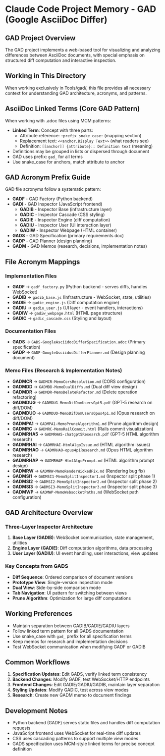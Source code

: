 # Claude Code Project Memory - GAD (Google AsciiDoc Differ)

## GAD Project Overview
The GAD project implements a web-based tool for visualizing and analyzing differences between AsciiDoc documents, with special emphasis on structured diff computation and interactive inspection.

## Working in This Directory
When working exclusively in Tools/gad/, this file provides all necessary context for understanding GAD architecture, acronyms, and patterns.

## AsciiDoc Linked Terms (Core GAD Pattern)
When working with .adoc files using MCM patterns:
- **Linked Term**: Concept with three parts:
  - Attribute reference: `:prefix_snake_case:` (mapping section)
  - Replacement text: `<<anchor,Display Text>>` (what readers see)
  - Definition: `[[anchor]] {attribute}:: Definition text` (meaning)
- Definitions may be grouped in lists or dispersed through document
- GAD uses prefix: `gad_` for all terms
- Use snake_case for anchors, match attribute to anchor

## GAD Acronym Prefix Guide
GAD file acronyms follow a systematic pattern:
- **GADF** - GAD Factory (Python backend)
- **GADI** - GAD Inspector (JavaScript frontend)
  - **GADIB** - Inspector Base (infrastructure layer)
  - **GADIC** - Inspector Cascade (CSS styling)
  - **GADIE** - Inspector Engine (diff computation)
  - **GADIU** - Inspector User (UI interaction layer)
  - **GADIW** - Inspector Webpage (HTML container)
- **GADS** - GAD Specification (primary requirements doc)
- **GADP** - GAD Planner (design planning)
- **GADM** - GAD Memos (research, decisions, implementation notes)

## File Acronym Mappings

### Implementation Files
- **GADF**  → `gadf_factory.py` (Python backend - serves diffs, handles WebSocket)
- **GADIB** → `gadib_base.js` (Infrastructure - WebSocket, state, utilities)
- **GADIE** → `gadie_engine.js` (Diff computation engine)
- **GADIU** → `gadiu_user.js` (UI layer - event handlers, interactions)
- **GADIW** → `gadiw_webpage.html` (HTML page structure)
- **GADIC** → `gadic_cascade.css` (Styling and layout)

### Documentation Files
- **GADS**  → `GADS-GoogleAsciidocDifferSpecification.adoc` (Primary specification)
- **GADP**  → `GADP-GoogleAsciidocDifferPlanner.md` (Design planning document)

### Memo Files (Research & Implementation Notes)
- **GADMCR**  → `GADMCR-MemoCorsResolution.md` (CORS configuration)
- **GADMDD**  → `GADMDD-MemoDualDiffs.md` (Dual diff view design)
- **GADMDR**  → `GADMDR-MemoDeleteRefactor.md` (Delete operation refactoring)
- **GADMDUG** → `GADMDUG-MemoDifDomUsersGpt5.pdf` (GPT-5 research on diff/DOM)
- **GADMDUO** → `GADMDUO-MemoDifDomUsersOpus4p1.md` (Opus research on diff/DOM)
- **GADMPA1** → `GADMPA1-MemoPruneAlgorithm1.md` (Prune algorithm design)
- **GADMRC**  → `GADMRC-MemoRailCommit.html` (Rails commit visualization)
- **GADMRHA5** → `GADMRHA5-chatgpt5Research.pdf` (GPT-5 HTML algorithm research)
- **GADMRHAI** → `GADMRHAI-HtmlAlgoIssue.md` (HTML algorithm issues)
- **GADMRHAO** → `GADMRHAO-opus4p1Research.md` (Opus HTML algorithm research)
- **GADMRHAP** → `GADMRHAP-HtmlAlgoPrompt.md` (HTML algorithm prompt design)
- **GADMRW**  → `GADMRW-MemoRenderWickedFix.md` (Rendering bug fix)
- **GADMSI1** → `GADMSI1-MemoSplitInspector1.md` (Inspector split phase 1)
- **GADMSI2** → `GADMSI2-MemoSplitInspector2.md` (Inspector split phase 2)
- **GADMSI3** → `GADMSI3-MemoSplitInspector3.md` (Inspector split phase 3)
- **GADMWP**  → `GADMWP-MemoWebsocketPaths.md` (WebSocket path configuration)

## GAD Architecture Overview

### Three-Layer Inspector Architecture
1. **Base Layer (GADIB)**: WebSocket communication, state management, utilities
2. **Engine Layer (GADIE)**: Diff computation algorithms, data processing
3. **User Layer (GADIU)**: UI event handling, user interactions, view updates

### Key Concepts from GADS
- **Diff Sequence**: Ordered comparison of document versions
- **Prototype View**: Single-version inspection mode
- **Dual View**: Side-by-side comparison mode
- **Tab Navigation**: UI pattern for switching between views
- **Prune Algorithm**: Optimization for large diff computations

## Working Preferences
- Maintain separation between GADIB/GADIE/GADIU layers
- Follow linked term pattern for all GADS documentation
- Use snake_case with `gad_` prefix for all specification terms
- Keep memos for research and implementation decisions
- Test WebSocket communication when modifying GADF or GADIB

## Common Workflows
1. **Specification Updates**: Edit GADS, verify linked term consistency
2. **Backend Changes**: Modify GADF, test WebSocket/HTTP endpoints
3. **Frontend Changes**: Edit GADIE/GADIU/GADIB, maintain layer separation
4. **Styling Updates**: Modify GADIC, test across view modes
5. **Research**: Create new GADM memo to document findings

## Development Notes
- Python backend (GADF) serves static files and handles diff computation requests
- JavaScript frontend uses WebSocket for real-time diff updates
- CSS uses cascading patterns to support multiple view modes
- GADS specification uses MCM-style linked terms for precise concept definition
